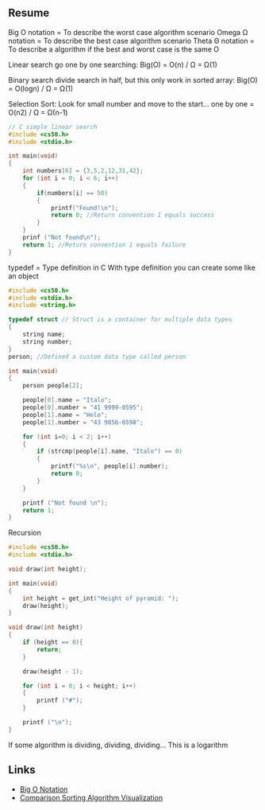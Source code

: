 ## Resume

Big O notation = To describe the worst case algorithm scenario
Omega Ω notation = To describe the best case algorithm scenario
Theta Θ notation = To describe a algorithm if the best and worst case is the same O

Linear search go one by one searching: Big(O) = O(n) / Ω = Ω(1)

Binary search divide search in half, but this only work in sorted array: Big(O) = O(logn) / Ω = Ω(1)

Selection Sort: Look for small number and move to the start... one by one = O(n2) / Ω = Ω(n-1)

```c
// C simple linear search
#include <cs50.h>
#include <stdio.h>

int main(void)
{
    int numbers[6] = {3,5,2,12,31,42};
    for (int i = 0; i < 6; i++)
    {
        if(numbers[i] == 50)
        {
            printf("Found!\n");
            return 0; //Return convention 1 equals success
        }
    }
    prinf ("Not found\n");
    return 1; //Return convention 1 equals failure
}
```

typedef = Type definition in C
With type definition you can create some like an object

```c
#include <cs50.h>
#include <stdio.h>
#include <string.h>

typedef struct // Struct is a container for multiple data types
{
    string name;
    string number;
}
person; //Defined a custom data type called person

int main(void)
{
    person people[2];

    people[0].name = "Italo";
    people[0].number = "41 9999-0595";
    people[1].name = "Helo";
    people[1].number = "43 9856-6598";

    for (int i=0; i < 2; i++)
    {
        if (strcmp(people[i].name, "Italo") == 0)
        {
            printf("%s\n", people[i].number);
            return 0;
        }
    }

    printf ("Not found \n");
    return 1;
}

```

Recursion

```c
#include <cs50.h>
#include <stdio.h>

void draw(int height);

int main(void)
{
    int height = get_int("Height of pyramid: ");
    draw(height);
}

void draw(int height)
{
    if (height == 0){
        return;
    }

    draw(height - 1);

    for (int i = 0; i < height; i++)
    {
        printf ("#");
    }

    printf ("\n");
}
```

If some algorithm is dividing, dividing, dividing... This is a logarithm

## Links

- [Big O Notation](https://en.wikipedia.org/wiki/Big_O_notation)
- [Comparison Sorting Algorithm Visualization](https://www.cs.usfca.edu/~galles/visualization/ComparisonSort.html)
